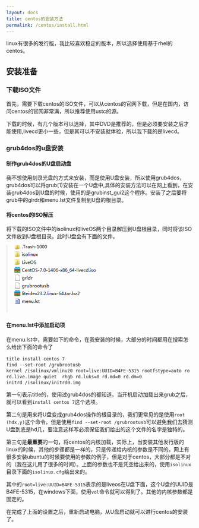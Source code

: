```yaml
---
layout: docs
title: centos的安装方法
permalink: /centos/install.html
---
```


linux有很多的发行版，我比较喜欢稳定的版本，所以选择使用基于rhel的centos。

## 安装准备
### 下载ISO文件
首先，需要下载centos的ISO文件，可以从centos的官网下载，但是在国内，访问centos的官网非常满，所以推荐使用ustc的源。

下载的时候，有几个版本可以选择，其中DVD是推荐的，但是必须要安装之后才能使用,livecd更小一些，但是其可以不安装就体验，所以我下载的是livecd。

### grub4dos的u盘安装

#### 制作grub4dos的U盘启动盘
我不想使用刻录光盘的方式来安装，而是使用U盘安装，所以使用grub4dos，grub4dos可以将grub(1)安装在一个U盘中,具体的安装方法可以在网上看到，在安装grub4dos到U盘的时候，使用的是grubinst_gui2这个程序。安装了之后要将grub中的glrdr和menu.lst文件复制到U盘的根目录。
#### 将centos的ISO解压
将下载的ISO文件中的isolinux和liveOS两个目录解压到U盘根目录，同时将该ISO文件放到U盘根目录。此时U盘会有下面的文件。

![u盘根目录的样子](./ukeydir.png)

#### 在menu.lst中添加启动项
在menu.lst中，需要如下的命令，在我安装的时候，大部分的时间都用在搜索怎么给出下面的命令了
```
title install centos 7
find --set-root /grubrootusb
kernel /isolinux/vmlinuz0 root=live:UUID=B4FE-5315 rootfstype=auto ro rd.live.image quiet  rhgb rd.luks=0 rd.md=0 rd.dm=0
initrd /isolinux/initrd0.img
```

第一句表示title的，使用过grub4dos的都知道。当开机启动加载出来grub之后，就可以看到`install centos 7`这个选项。

第二句是用来将U盘变成grub4dos操作的根目录的，我们更常见的是使用`root (hdx,y)`这个命令，但是使用`find --set-root /grubrootusb`可以避免我们去猜测U盘到底是hd几，要注意这样写必须保证我们给出的这个文件的名字是独特的。

第三句是**最重要**的一句，将centos的内核加载，实际上，当安装其他发行版的linux的时候，其他的步骤都是一样的，只是传递给内核的参数是不同的。网上有很多安装ubuntu的时候要使用的参数的例子，但是对于centos，大部分都是不对的（我在这儿用了很多的时间）。上面的参数也不是凭空给出来的，使用`isolinux`目录下面的`isolinux.cfg`给出来的。


其中的`root=live:UUID=B4FE-5315`表示的是liveos在U盘下面，这个U盘的UUID是B4FE-5315，在windows下面，使用`vol`命令就可以得到了。其他的内核参数都是固定的。


在完成了上面的设置之后，重新启动电脑，从U盘启动就可以进行centos的安装了。

